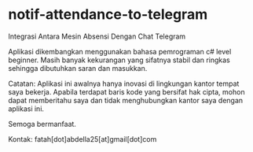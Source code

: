 # notif-attendance-to-telegram
Integrasi Antara Mesin Absensi Dengan Chat Telegram

Aplikasi dikembangkan menggunakan bahasa pemrograman c# level beginner. Masih banyak kekurangan yang sifatnya stabil dan ringkas sehingga dibutuhkan saran dan masukkan.

Catatan: Aplikasi ini awalnya hanya inovasi di lingkungan kantor tempat saya bekerja. Apabila terdapat baris kode yang bersifat hak cipta, mohon dapat memberitahu saya dan tidak menghubungkan kantor saya dengan aplikasi ini.

Semoga bermanfaat.

Kontak: fatah[dot]abdella25[at]gmail[dot]com
